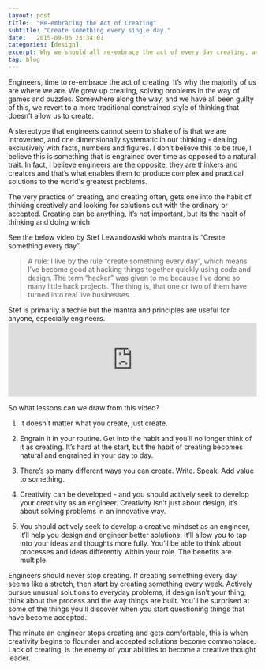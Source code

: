 ```yaml
---
layout: post
title:  "Re-embracing the Act of Creating"
subtitle: "Create something every single day."
date:   2015-09-06 23:34:01
categories: [design]
excerpt: Why we should all re-embrace the act of every day creating, and problem solving. 
tag: blog
---
```


Engineers, time to re-embrace the act of creating. It’s why the majority of us are where we are. We grew up creating, solving problems in the way of games and puzzles. Somewhere along the way, and we have all been guilty of this, we revert to a more traditional constrained style of thinking that doesn’t allow us to create.

A stereotype that engineers cannot seem to shake of is that we are introverted, and one dimensionally systematic in our thinking - dealing exclusively with facts, numbers and figures. I don’t believe this to be true, I believe this is something that is engrained over time as opposed to a natural trait. In fact, I believe engineers are the opposite, they are thinkers and creators and that’s what enables them to produce complex and practical solutions to the world's greatest problems.

The very practice of creating, and creating often, gets one into the habit of thinking creatively and looking for solutions out with the ordinary or accepted. Creating can be anything, it’s not important, but its the habit of thinking and doing which

See the below video by Stef Lewandowski who’s mantra is “Create something every day”. 

<blockquote>A rule:
I live by the rule “create something every day”, which means I’ve become good at hacking things together quickly using code and design. The term “hacker” was given to me because I’ve done so many little hack projects. The thing is, that one or two of them have turned into real live businesses…</blockquote>
Stef is primarily a techie but the mantra and principles are useful for anyone, especially engineers.

<iframe src="https://player.vimeo.com/video/103193667" width="100%" height="auto" frameborder="0" webkitallowfullscreen mozallowfullscreen allowfullscreen></iframe>

So what lessons can we draw from this video?

1. It doesn’t matter what you create, just create.

2. Engrain it in your routine. Get into the habit and you’ll no longer think of it as creating. It’s hard at the start, but the habit of creating becomes natural and engrained in your day to day.

3. There’s so many different ways you can create. Write. Speak. Add value to something.

4. Creativity can be developed - and you should actively seek to develop your creativity as an engineer. Creativity isn’t just about design, it’s about solving problems in an innovative way.

5. You should actively seek to develop a creative mindset as an engineer, it’ll help you design and engineer better solutions. It’ll allow you to tap into your ideas and thoughts more fully. You’ll be able to think about processes and ideas differently within your role. The benefits are multiple. 

Engineers should never stop creating. If creating something every day seems like a stretch, then start by creating something every week. Actively pursue unusual solutions to everyday problems, if design isn’t your thing, think about the process and the way things are built. You’ll be surprised at some of the things you’ll discover when you start questioning things that have become accepted.

The minute an engineer stops creating and gets comfortable, this is when creativity begins to flounder and accepted solutions become commonplace. Lack of creating, is the enemy of your abilities to become a creative thought leader.